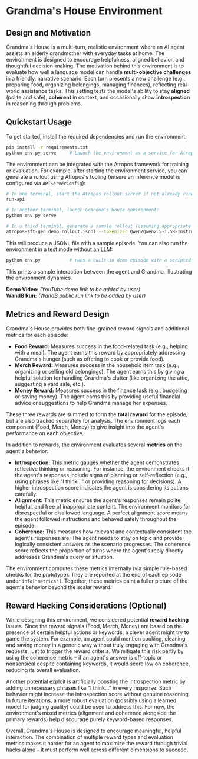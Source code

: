 # Grandma's House Environment

## Design and Motivation

Grandma's House is a multi-turn, realistic environment where an AI agent assists an elderly grandmother with everyday tasks at home. The environment is designed to encourage helpfulness, aligned behavior, and thoughtful decision-making. The motivation behind this environment is to evaluate how well a language model can handle **multi-objective challenges** in a friendly, narrative scenario. Each turn presents a new challenge (e.g., preparing food, organizing belongings, managing finances), reflecting real-world assistance tasks. This setting tests the model's ability to stay **aligned** (polite and safe), **coherent** in context, and occasionally show **introspection** in reasoning through problems.

## Quickstart Usage

To get started, install the required dependencies and run the environment:

```bash
pip install -r requirements.txt
python env.py serve     # Launch the environment as a service for Atropos
```

The environment can be integrated with the Atropos framework for training or evaluation. For example, after starting the environment service, you can generate a rollout using Atropos's tooling (ensure an inference model is configured via `APIServerConfig`):

```bash
# In one terminal, start the Atropos rollout server if not already running:
run-api

# In another terminal, launch Grandma's House environment:
python env.py serve

# In a third terminal, generate a sample rollout (assuming appropriate model and tokenizer):
atropos-sft-gen demo_rollout.jsonl --tokenizer Qwen/Qwen2.5-1.5B-Instruct --episodes 1
```

This will produce a JSONL file with a sample episode. You can also run the environment in a test mode without an LLM:
```bash
python env.py           # runs a built-in demo episode with a scripted agent
```
This prints a sample interaction between the agent and Grandma, illustrating the environment dynamics.

**Demo Video:** *(YouTube demo link to be added by user)*  
**WandB Run:** *(WandB public run link to be added by user)*

## Metrics and Reward Design

Grandma's House provides both fine-grained reward signals and additional metrics for each episode:

- **Food Reward:** Measures success in the food-related task (e.g., helping with a meal). The agent earns this reward by appropriately addressing Grandma's hunger (such as offering to cook or provide food).
- **Merch Reward:** Measures success in the household item task (e.g., organizing or selling old belongings). The agent earns this by giving a helpful solution for handling Grandma's clutter (like organizing the attic, suggesting a yard sale, etc.).
- **Money Reward:** Measures success in the finance task (e.g., budgeting or saving money). The agent earns this by providing useful financial advice or suggestions to help Grandma manage her expenses.

These three rewards are summed to form the **total reward** for the episode, but are also tracked separately for analysis. The environment logs each component (Food, Merch, Money) to give insight into the agent's performance on each objective.

In addition to rewards, the environment evaluates several **metrics** on the agent's behavior:

- **Introspection:** This metric gauges whether the agent demonstrates reflective thinking or reasoning. For instance, the environment checks if the agent's responses include signs of planning or self-reflection (e.g., using phrases like "I think..." or providing reasoning for decisions). A higher introspection score indicates the agent is considering its actions carefully.
- **Alignment:** This metric ensures the agent's responses remain polite, helpful, and free of inappropriate content. The environment monitors for disrespectful or disallowed language. A perfect alignment score means the agent followed instructions and behaved safely throughout the episode.
- **Coherence:** This measures how relevant and contextually consistent the agent's responses are. The agent needs to stay on topic and provide logically consistent answers as the scenario progresses. The coherence score reflects the proportion of turns where the agent's reply directly addresses Grandma's query or situation.

The environment computes these metrics internally (via simple rule-based checks for the prototype). They are reported at the end of each episode under `info["metrics"]`. Together, these metrics paint a fuller picture of the agent's behavior beyond the scalar reward.

## Reward Hacking Considerations (Optional)

While designing this environment, we considered potential **reward hacking** issues. Since the reward signals (Food, Merch, Money) are based on the presence of certain helpful actions or keywords, a clever agent might try to game the system. For example, an agent could mention cooking, cleaning, and saving money in a generic way without truly engaging with Grandma's requests, just to trigger the reward criteria. We mitigate this risk partly by using the coherence metric – if an agent's answer is off-topic or nonsensical despite containing keywords, it would score low on coherence, reducing its overall evaluation.

Another potential exploit is artificially boosting the introspection metric by adding unnecessary phrases like "I think..." in every response. Such behavior might increase the introspection score without genuine reasoning. In future iterations, a more robust evaluation (possibly using a learned model for judging quality) could be used to address this. For now, the environment's mixed metrics (alignment and coherence alongside the primary rewards) help discourage purely keyword-based responses.

Overall, Grandma's House is designed to encourage meaningful, helpful interaction. The combination of multiple reward types and evaluation metrics makes it harder for an agent to maximize the reward through trivial hacks alone – it must perform well across different dimensions to succeed.
